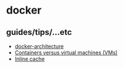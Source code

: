 # docker

## guides/tips/...etc

* [docker-architecture](https://docs.docker.com/guides/docker-overview/#docker-architecture)
* [Containers versus virtual machines (VMs)](https://docs.docker.com/guides/docker-concepts/the-basics/what-is-a-container/#containers-versus-virtual-machines-vms)
* [Inline cache](https://docs.docker.com/build/cache/backends/inline/)